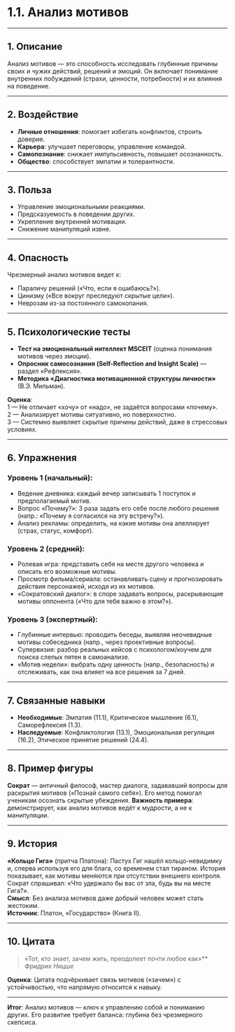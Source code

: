 # 1.1. Анализ мотивов

---

## 1. Описание

Анализ мотивов — это способность исследовать глубинные причины своих и чужих действий, решений и эмоций. Он включает понимание внутренних побуждений (страхи, ценности, потребности) и их влияния на поведение.

---

## 2. Воздействие

- **Личные отношения**: помогает избегать конфликтов, строить доверие.  
- **Карьера**: улучшает переговоры, управление командой.  
- **Самопознание**: снижает импульсивность, повышает осознанность.  
- **Общество**: способствует эмпатии и толерантности.

---

## 3. Польза

- Управление эмоциональными реакциями.  
- Предсказуемость в поведении других.  
- Укрепление внутренней мотивации.  
- Снижение манипуляций извне.

---

## 4. Опасность

Чрезмерный анализ мотивов ведет к:  
- Параличу решений («Что, если я ошибаюсь?»).  
- Цинизму («Все вокруг преследуют скрытые цели»).  
- Неврозам из-за постоянного самокопания.

---

## 5. Психологические тесты

- **Тест на эмоциональный интеллект MSCEIT** (оценка понимания мотивов через эмоции).  
- **Опросник самосознания (Self-Reflection and Insight Scale)** — раздел «Рефлексия».  
- **Методика «Диагностика мотивационной структуры личности»** (В.Э. Мильман).  

**Оценка**:  
1 — Не отличает «хочу» от «надо», не задаётся вопросами «почему».  
2 — Анализирует мотивы ситуативно, но поверхностно.  
3 — Системно выявляет скрытые причины действий, даже в стрессовых условиях.

---

## 6. Упражнения

### Уровень 1 (начальный):

- Ведение дневника: каждый вечер записывать 1 поступок и предполагаемый мотив.  
- Вопрос «Почему?»: 3 раза задать его себе после любого решения (напр.: «Почему я согласился на эту встречу?»).  
- Анализ рекламы: определить, на какие мотивы она апеллирует (страх, статус, комфорт).

### Уровень 2 (средний):

- Ролевая игра: представить себя на месте другого человека и описать его возможные мотивы.  
- Просмотр фильма/сериала: останавливать сцену и прогнозировать действия персонажей, исходя из их мотивов.  
- «Сократовский диалог»: в споре задавать вопросы, раскрывающие мотивы оппонента («Что для тебя важно в этом?»).

### Уровень 3 (экспертный):

- Глубинные интервью: проводить беседы, выявляя неочевидные мотивы собеседника (напр., через проективные вопросы).  
- Супервизия: разбор реальных кейсов с психологом/коучем для поиска слепых пятен в самоанализе.  
- «Мотив недели»: выбрать одну ценность (напр., безопасность) и отслеживать, как она влияет на все решения за 7 дней.

---

## 7. Связанные навыки

- **Необходимые**: Эмпатия (11.1), Критическое мышление (6.1), Саморефлексия (1.3).  
- **Наследуемые**: Конфликтология (13.1), Эмоциональная регуляция (16.2), Этическое принятие решений (24.4).

---

## 8. Пример фигуры

**Сократ** — античный философ, мастер диалога, задававший вопросы для раскрытия мотивов («Познай самого себя»). Его метод помогал ученикам осознать скрытые убеждения. **Важность примера**: демонстрирует, как анализ мотивов ведёт к мудрости, а не к манипуляции.

---

## 9. История

**«Кольцо Гига»** (притча Платона): Пастух Гиг нашёл кольцо-невидимку и, сперва используя его для блага, со временем стал тираном. История показывает, как мотивы меняются при отсутствии внешнего контроля. Сократ спрашивал: «Что удержало бы вас от зла, будь вы на месте Гига?».  
**Смысл**: Без анализа мотивов даже добрый человек может стать жестоким.  
**Источник**: Платон, «Государство» (Книга II).

---

## 10. Цитата

> «Тот, кто знает, зачем жить, преодолеет почти любое как»** *Фридрих Ницше*

**Оценка**: Цитата подчёркивает связь мотивов («зачем») с устойчивостью, что напрямую относится к навыку.

---

**Итог**: Анализ мотивов — ключ к управлению собой и пониманию других. Его развитие требует баланса: глубина без чрезмерного скепсиса.